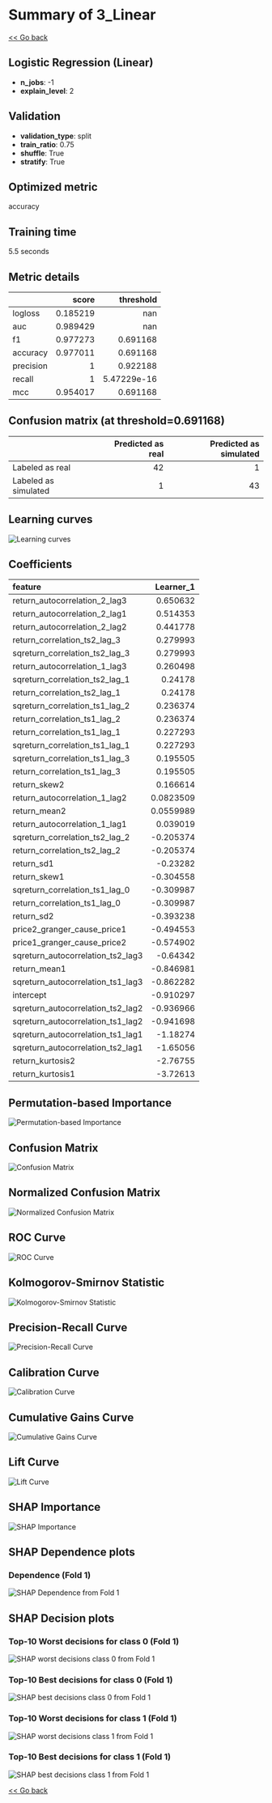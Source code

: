# Summary of 3_Linear

[<< Go back](../README.md)


## Logistic Regression (Linear)
- **n_jobs**: -1
- **explain_level**: 2

## Validation
 - **validation_type**: split
 - **train_ratio**: 0.75
 - **shuffle**: True
 - **stratify**: True

## Optimized metric
accuracy

## Training time

5.5 seconds

## Metric details
|           |    score |     threshold |
|:----------|---------:|--------------:|
| logloss   | 0.185219 | nan           |
| auc       | 0.989429 | nan           |
| f1        | 0.977273 |   0.691168    |
| accuracy  | 0.977011 |   0.691168    |
| precision | 1        |   0.922188    |
| recall    | 1        |   5.47229e-16 |
| mcc       | 0.954017 |   0.691168    |


## Confusion matrix (at threshold=0.691168)
|                      |   Predicted as real |   Predicted as simulated |
|:---------------------|--------------------:|-------------------------:|
| Labeled as real      |                  42 |                        1 |
| Labeled as simulated |                   1 |                       43 |

## Learning curves
![Learning curves](learning_curves.png)

## Coefficients
| feature                           |   Learner_1 |
|:----------------------------------|------------:|
| return_autocorrelation_2_lag3     |   0.650632  |
| return_autocorrelation_2_lag1     |   0.514353  |
| return_autocorrelation_2_lag2     |   0.441778  |
| return_correlation_ts2_lag_3      |   0.279993  |
| sqreturn_correlation_ts2_lag_3    |   0.279993  |
| return_autocorrelation_1_lag3     |   0.260498  |
| sqreturn_correlation_ts2_lag_1    |   0.24178   |
| return_correlation_ts2_lag_1      |   0.24178   |
| sqreturn_correlation_ts1_lag_2    |   0.236374  |
| return_correlation_ts1_lag_2      |   0.236374  |
| return_correlation_ts1_lag_1      |   0.227293  |
| sqreturn_correlation_ts1_lag_1    |   0.227293  |
| sqreturn_correlation_ts1_lag_3    |   0.195505  |
| return_correlation_ts1_lag_3      |   0.195505  |
| return_skew2                      |   0.166614  |
| return_autocorrelation_1_lag2     |   0.0823509 |
| return_mean2                      |   0.0559989 |
| return_autocorrelation_1_lag1     |   0.039019  |
| sqreturn_correlation_ts2_lag_2    |  -0.205374  |
| return_correlation_ts2_lag_2      |  -0.205374  |
| return_sd1                        |  -0.23282   |
| return_skew1                      |  -0.304558  |
| sqreturn_correlation_ts1_lag_0    |  -0.309987  |
| return_correlation_ts1_lag_0      |  -0.309987  |
| return_sd2                        |  -0.393238  |
| price2_granger_cause_price1       |  -0.494553  |
| price1_granger_cause_price2       |  -0.574902  |
| sqreturn_autocorrelation_ts2_lag3 |  -0.64342   |
| return_mean1                      |  -0.846981  |
| sqreturn_autocorrelation_ts1_lag3 |  -0.862282  |
| intercept                         |  -0.910297  |
| sqreturn_autocorrelation_ts2_lag2 |  -0.936966  |
| sqreturn_autocorrelation_ts1_lag2 |  -0.941698  |
| sqreturn_autocorrelation_ts1_lag1 |  -1.18274   |
| sqreturn_autocorrelation_ts2_lag1 |  -1.65056   |
| return_kurtosis2                  |  -2.76755   |
| return_kurtosis1                  |  -3.72613   |


## Permutation-based Importance
![Permutation-based Importance](permutation_importance.png)
## Confusion Matrix

![Confusion Matrix](confusion_matrix.png)


## Normalized Confusion Matrix

![Normalized Confusion Matrix](confusion_matrix_normalized.png)


## ROC Curve

![ROC Curve](roc_curve.png)


## Kolmogorov-Smirnov Statistic

![Kolmogorov-Smirnov Statistic](ks_statistic.png)


## Precision-Recall Curve

![Precision-Recall Curve](precision_recall_curve.png)


## Calibration Curve

![Calibration Curve](calibration_curve_curve.png)


## Cumulative Gains Curve

![Cumulative Gains Curve](cumulative_gains_curve.png)


## Lift Curve

![Lift Curve](lift_curve.png)



## SHAP Importance
![SHAP Importance](shap_importance.png)

## SHAP Dependence plots

### Dependence (Fold 1)
![SHAP Dependence from Fold 1](learner_fold_0_shap_dependence.png)

## SHAP Decision plots

### Top-10 Worst decisions for class 0 (Fold 1)
![SHAP worst decisions class 0 from Fold 1](learner_fold_0_shap_class_0_worst_decisions.png)
### Top-10 Best decisions for class 0 (Fold 1)
![SHAP best decisions class 0 from Fold 1](learner_fold_0_shap_class_0_best_decisions.png)
### Top-10 Worst decisions for class 1 (Fold 1)
![SHAP worst decisions class 1 from Fold 1](learner_fold_0_shap_class_1_worst_decisions.png)
### Top-10 Best decisions for class 1 (Fold 1)
![SHAP best decisions class 1 from Fold 1](learner_fold_0_shap_class_1_best_decisions.png)

[<< Go back](../README.md)
